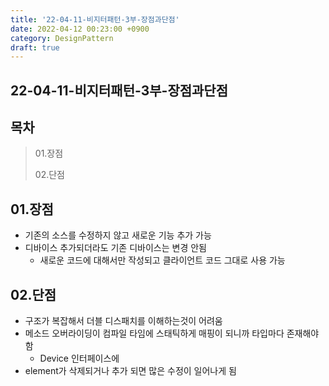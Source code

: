 ```yaml
---
title: '22-04-11-비지터패턴-3부-장점과단점'
date: 2022-04-12 00:23:00 +0900
category: DesignPattern
draft: true
---
```


## 22-04-11-비지터패턴-3부-장점과단점

## 목차

> 01.장점
>
> 02.단점

## 01.장점

- 기존의 소스를 수정하지 않고 새로운 기능 추가 가능
- 디바이스 추가되더라도 기존 디바이스는 변경 안됨
  - 새로운 코드에 대해서만 작성되고 클라이언트 코드 그대로 사용 가능

## 02.단점

- 구조가 복잡해서 더블 디스패치를 이해하는것이 어려움
- 메소드 오버라이딩이 컴파일 타임에 스태틱하게 매핑이 되니까 타입마다 존재해야함
  - Device 인터페이스에 
- element가 삭제되거나 추가 되면 많은 수정이 일어나게 됨